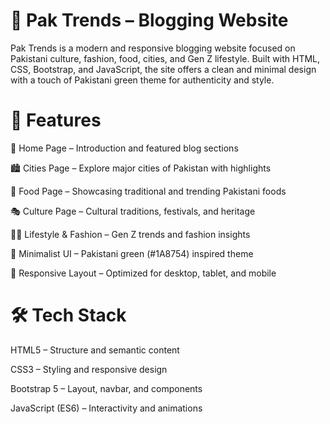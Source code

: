 # 🌿 Pak Trends – Blogging Website

Pak Trends is a modern and responsive blogging website focused on Pakistani culture, fashion, food, cities, and Gen Z lifestyle. Built with HTML, CSS, Bootstrap, and JavaScript, the site offers a clean and minimal design with a touch of Pakistani green theme for authenticity and style.

# 🚀 Features

📰 Home Page – Introduction and featured blog sections

🏙️ Cities Page – Explore major cities of Pakistan with highlights

🍲 Food Page – Showcasing traditional and trending Pakistani foods

🎭 Culture Page – Cultural traditions, festivals, and heritage

👩‍💻 Lifestyle & Fashion – Gen Z trends and fashion insights

🎨 Minimalist UI – Pakistani green (#1A8754) inspired theme

📱 Responsive Layout – Optimized for desktop, tablet, and mobile

# 🛠️ Tech Stack

HTML5 – Structure and semantic content

CSS3 – Styling and responsive design

Bootstrap 5 – Layout, navbar, and components

JavaScript (ES6) – Interactivity and animations
